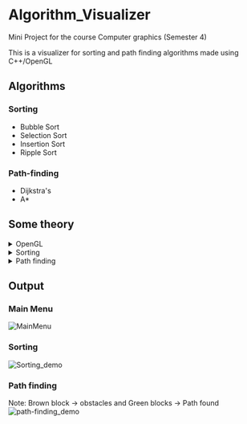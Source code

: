 # Algorithm_Visualizer
Mini Project for the course Computer graphics (Semester 4)

This is a visualizer for sorting and path finding algorithms made using C++/OpenGL
## Algorithms
### Sorting
* Bubble Sort 
* Selection Sort
* Insertion Sort
* Ripple Sort
### Path-finding
* Dijkstra's 
* A*

## Some theory
<details>
<summary>OpenGL</summary>
<p>OpenGL is an open, cross-platform graphics standard with broad industry support. OpenGL greatly eases the task of writing real-time 2D or 3D graphics applications by providing a mature, well-documented graphics processing pipeline that supports the abstraction of current and future hardware accelerators.

The OpenGL Utility Library (GLU) contains several routines that use lower-level OpenGL commands to perform such tasks as setting up matrices for specific viewing orientations and projections, performing polygon tessellation, and rendering surfaces. This library is provided as part of every OpenGL implementation.

GLUT was written by Mark J. Kilgard, author of OpenGL Programming for the X Window System and The Cg Tutorial: The Definitive Guide to Programmable Real-Time Graphics, while he was working for Silicon Graphics Inc. The OpenGL Utility Toolkit (GLUT) is a library of utilities for OpenGL programs, which primarily perform system-level I/O with the host operating system. Functions performed include window definition, window control, and monitoring of keyboard and mouse input. Routines for drawing a number of geometric primitives (both in solid and wireframe mode) are also provided, including cubes, spheres and the Utah teapot. GLUT also has some limited support for creating pop-up menus.</p>
</details>

<details>
<summary>Sorting</summary>
<p>
In computer science, a sorting algorithm is an algorithm that puts elements of a list in a certain order. The most frequently used orders are numerical order and lexicographical order. Efficient sorting is important for optimizing the efficiency of other algorithms (such as search and merge algorithms) that require input data to be in sorted lists. Sorting is also often useful for canonicalizing data and for producing human-readable output. More formally, the output of any sorting algorithm must satisfy two conditions:
1. The output is in nondecreasing order (each element is no smaller than the previous element according to the desired total order; ascending order).
2. The output is a permutation (a reordering, yet retaining all of the original elements) of the input.</p>
</details>
<details>
<summary>Path finding</summary>
<p>
Pathfinding or pathing is the plotting, by a computer application, of the shortest route between two points. It is a more practical variant on solving mazes. This field of research is based heavily on Dijkstra's algorithm for finding the shortest path on a weighted graph. Pathfinding is closely related to the shortest path problem, within graph theory, which examines how to identify the path that best meets some criteria (shortest, cheapest, fastest, etc) between two points in a large network.</p>
</details>

## Output 
### Main Menu
![MainMenu](https://user-images.githubusercontent.com/48092867/133839383-7e13cc75-b7cc-4aba-b0b4-19fcc6f3badd.png)

### Sorting 
![Sorting_demo](https://user-images.githubusercontent.com/48092867/133843205-fe67dda9-58d9-4090-ba44-1534214e1c20.gif)

### Path finding
Note: Brown block -> obstacles and Green blocks -> Path found
![path-finding_demo](https://user-images.githubusercontent.com/48092867/133843414-2e1a687d-2683-4426-8363-84d74508ede5.gif)
